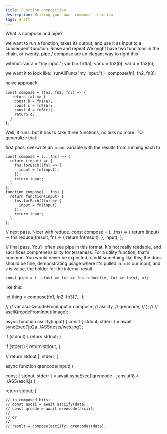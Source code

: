 ```yaml
---
title: Function composition
description: Writing your own `compose` function
tags: draft
---
```


What is compose and pipe?

we want to run a function, takes its output, and use it as input to a subsequent function. Rinse and repeat
We might have two funcitons in the chain, or twenty.
pipe / compose are an elegant way to right this

without:
var a = "my input.";
var b = fn1(a);
var c = fn2(b);
var d = fn3(c);

we want it to look like: `runAllFunc("my_input.") = compose(fn1, fn2, fn3);

naive approach:

```
const compose = (fn1, fn2, fn3) => {
   return (a) => {
    const b = fn1(a);
    const c = fn2(b);
    const d = fn3(c);
    return d;
  }
};
```

Well, it runs. but it has to take three functions, no less no more. TO generalize that:

first pass:
overwrite an `input` variable with the results from running each fn

```
const compose = (...fns) => {
  return (input) => {
    fns.forEach((fn) => {
      input = fn(input);
    });
    return input;
  }
};
function compose(...fns) {
  return function(input) {
    fns.forEach((fn) => {
      input = fn(input);
    });
    return input;
  }
};
```

// next pass. Nicer with reduce.
const compose = (...fns) => {
  return (input) => fns.reduce((result, fn) => {
    return fn(result);
  }, input);
};

// final pass. You'll often see pipe in this format. It's not really readable, and sacrifices comprehensibility for terseness. For a utility function, that's common.
You would never be expected to edit something like this; the docs should be fine, demonstrating usage where it's pulled in. `x` is our input, and `v` is value, the holder for the internal result

```
const pipe = (...fns) => (x) => fns.reduce((v, fn) => fn(v), x);
```

like this:

let thing = compose(fn1, fn2, fn3)('...');

//
// var asciiQrcodeFromInput = compose(
// asciify,
// qrencode,
// );
//
// asciiQrcodeFromInput(image);

async function asciify(input) {
const { stdout, stderr } = await syncExec('jp2a ./ASS/tests/wes.jpg');

if (stdout) {
return stdout;
}

if (stderr) {
return stdout;
}

// return stdout || stderr;
}

async function qrencode(input) {

const { stdout, stderr } = await syncExec('qrencode -t ansiutf8 < ./ASS/ascii.js');

return stdout;
}

    // in composed bits:
    // const ascii = await asciify(data);
    // const qrcode = await qrencode(ascii);
    //
    // or
    //
    // result = compose(asciify, qrencode)(data);
